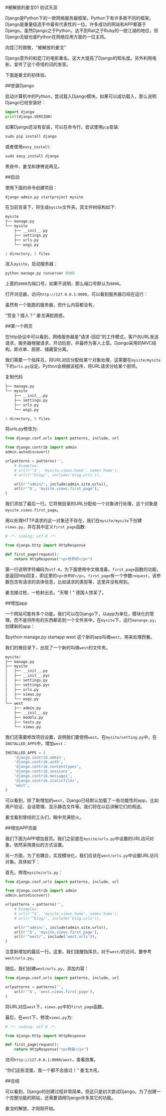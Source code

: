 #被解放的姜戈01 初试天涯

    
 

Django是Python下的一款网络服务器框架。Python下有许多款不同的框架。Django是重量级选手中最有代表性的一位。许多成功的网站和APP都基于Django。虽然Django之于Python，达不到Rail之于Ruby的一统江湖的地位，但Django无疑也是Python在网络应用方面的一位主将。

 



向昆汀的致敬，“被解放的姜戈”

 

Django意外的和昆汀的电影重名。这大大提高了Django的知名度。另外利用电影，宣传了这个奇怪的词的发音。

 

下面是姜戈的初体验。 

 

##安装Django

启动计算机中的Python，尝试载入Django模块。如果可以成功载入，那么说明Django已经安装好：
```python
import django
print(django.VERSION)
```

如果Django还没有安装，可以在命令行，尝试使用`pip`安装:
```python
sudo pip install django
```
或者使用`easy_install`:
```python
sudo easy_install django
``` 

黑夜中，姜戈和镣铐说再见。

 

##启动

使用下面的命令创建项目：
```python
django-admin.py startproject mysite
``` 

在当前目录下，将生成`mysite`文件夹。其文件树结构如下:

```python
mysite
├── manage.py
└── mysite
    ├── __init__.py
    ├── settings.py
    ├── urls.py
    └── wsgi.py

1 directory, 5 files
```
 

进入`mysite`，启动服务器：
```python
python manage.py runserver 8000
```
上面的`8000`为端口号。如果不说明，那么端口号默认为`8000`。

 

打开浏览器，访问`http://127.0.0.1:8000`，可以看到服务器已经在运行：



虽然有一个能跑的服务器，但什么内容都没有。

 

“赏金？猎人？” 姜戈满脸困惑。

 

##第一个网页

在http协议中可以看到，网络服务器是“请求-回应”的工作模式。客户向URL发送请求，服务器根据请求，开动后厨，并最终为客人上菜。Django采用的MVC结构，即点单、厨房、储藏室分离。

 

我们需要一个指挥员，将URL对应分配给某个对象处理，这需要在`mysite/mysite`下的`urls.py`设定。Python会根据该程序，将URL请求分给某个厨师。

复制代码
```python
├── manage.py
└── mysite
    ├── __init__.py
    ├── settings.py
    ├── urls.py
    └── wsgi.py

1 directory, 5 files
```
 

将urls.py修改为:

```python
from django.conf.urls import patterns, include, url

from django.contrib import admin
admin.autodiscover()

urlpatterns = patterns('',
    # Examples:
    # url(r'^$', 'mysite.views.home', name='home'),
    # url(r'^blog/', include('blog.urls')),

    url(r'^admin/', include(admin.site.urls)),
    url(r'^$', 'mysite.views.first_page'),
)
```
我们添加了最后一行。它将根目录的URL分配给一个对象进行处理，这个对象是`mysite.views.first_page`。

用以处理HTTP请求的这一对象还不存在，我们在`mysite/mysite`下创建`views.py`，并在其中定义`first_page`函数:
```python
# -*- coding: utf-8 -*-

from django.http import HttpResponse

def first_page(request):
    return HttpResponse("<p>世界好</p>")
```    
第一行说明字符编码为`utf-8`，为下面使用中文做准备。`first_page`函数的功能，是返回http回复，即这里的`<p>世界好</p>`。`first_page`有一个参数`request`，该参数包含有请求的具体信息，比如请求的类型等，这里并没有用到。

 


姜戈接过枪，一枪射出去。“天哪！” 德国人惊呆了。 

 

##增加app

一个网站可能有多个功能。我们可以在Django下，以app为单位，模块化的管理，而不是将所有的东西都丢到一个文件夹中。在`mysite`下，运行`manange.py`，创建新的app：

$python manage.py startapp west
这个新的app叫做`west`，用来处理西餐。

 

我们的根目录下，出现了一个新的叫做`west`的文件夹。

```python
mysite/
├── manage.py
├── mysite
│   ├── __init__.py
│   ├── __init__.pyc
│   ├── settings.py
│   ├── settings.pyc
│   ├── urls.py
│   ├── views.py
│   └── wsgi.py
└── west
    ├── admin.py
    ├── __init__.py
    ├── models.py
    ├── tests.py
    └── views.py
``` 

我们还需要修改项目设置，说明我们要使用`west`。在`mysite/setting.py`中，在`INSTALLED_APPS`中，增加`west`：

```python
INSTALLED_APPS = (
    'django.contrib.admin',
    'django.contrib.auth',
    'django.contrib.contenttypes',
    'django.contrib.sessions',
    'django.contrib.messages',
    'django.contrib.staticfiles',
    'west',
)
```
可以看到，除了新增加的`west`，Django已经默认加载了一些功能性的app，比如用户验证、会话管理、显示静态文件等。我们将在以后讲解它们的用途。

 

姜戈看到曾经的工头们，眼中充满怒火。

 

##增加APP页面

我们下面为APP增加首页。我们之前是在`mysite/urls.py`中设置的URL访问对象。依然采用类似的方式设置。

另一方面，为了去耦合，实现模块化，我们应该在`west/urls.py`中设置URL访问对象。具体如下：

 

首先，修改`mysite/urls.py`：

```python
from django.conf.urls import patterns, include, url

from django.contrib import admin
admin.autodiscover()

urlpatterns = patterns('',
    # Examples:
    # url(r'^$', 'mysite.views.home', name='home'),
    # url(r'^blog/', include('blog.urls')),

    url(r'^admin/', include(admin.site.urls)),
    url(r'^$', 'mysite.views.first_page'),
    url(r'^west/', include('west.urls')),
)
```
注意新增加的最后一行。这里，我们提醒指挥员，对于`west/`的访问，要参考`west/urls.py`。

 

随后，我们创建`west/urls.py`，添加内容：
```python
from django.conf.urls import patterns, include, url

urlpatterns = patterns('',
    url(r'^$', 'west.views.first_page'),
)
```
将URL对应`west`下，`views.py`中的`first_page`函数。

 

最后，在`west`下，修改`views.py`为:
```python
# -*- coding: utf-8 -*-

from django.http import HttpResponse

def first_page(request):
    return HttpResponse("<p>西餐</p>")
```
访问`http://127.0.0.1:8000/west`，查看效果。

 

“你们这些混蛋，我一个都不会放过！” 姜戈大吼。

 

##总结

可以看到，Django的创建过程非常简单。但这只是初次尝试Django。为了创建一个完整功能的网站，还需要调用Django许多其它的功能。

 

姜戈的解放，才刚刚开始。
